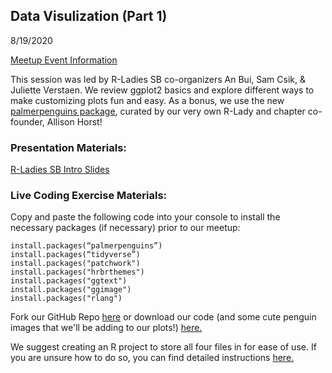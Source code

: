 Data Visulization (Part 1)
---

8/19/2020

[Meetup Event Information](https://www.meetup.com/rladies-santa-barbara/events/272478115/)

This session was led by R-Ladies SB co-organizers An Bui, Sam Csik, & Juliette Verstaen. We review ggplot2 basics and explore different ways to make customizing plots fun and easy. As a bonus, we use the new [palmerpenguins package](https://github.com/allisonhorst/palmerpenguins), curated by our very own R-Lady and chapter co-founder, Allison Horst!

### Presentation Materials:

[R-Ladies SB Intro Slides](https://docs.google.com/presentation/d/1sU2H89F5e409WpYilRqYAqu7DdXSAivccEa4y44xZ7c/edit?usp=sharing)

### Live Coding Exercise Materials:

Copy and paste the following code into your console to install the necessary packages (if necessary) prior to our meetup:

    install.packages(“palmerpenguins”)
    install.packages(“tidyverse”)
    install.packages("patchwork")
    install.packages("hrbrthemes")
    install.packages("ggtext")
    install.packages("ggimage")
    install.packages("rlang")

Fork our GitHub Repo [here]() or download our code (and some cute penguin images that we'll be adding to our plots!) [here.](https://drive.google.com/drive/folders/17mX2I990VXzM806dQtwuAyTEwnMEkUlO?usp=sharing)

We suggest creating an R project to store all four files in for ease of use. If you are unsure how to do so, you can find detailed instructions [here.](https://drive.google.com/file/d/1HAvvoKrX8Ehm_NCipkij0OqUQgWIAdCR/view?usp=sharing)
